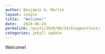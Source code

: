 ```yaml
---
author: Benjamin G. Martin
layout: single
title:  "Welcome!"
date:   2020-06-24 
permalink: /posts/2020/06/24/blogposttest/
categories: jekyll update
---
```


Welcome!
